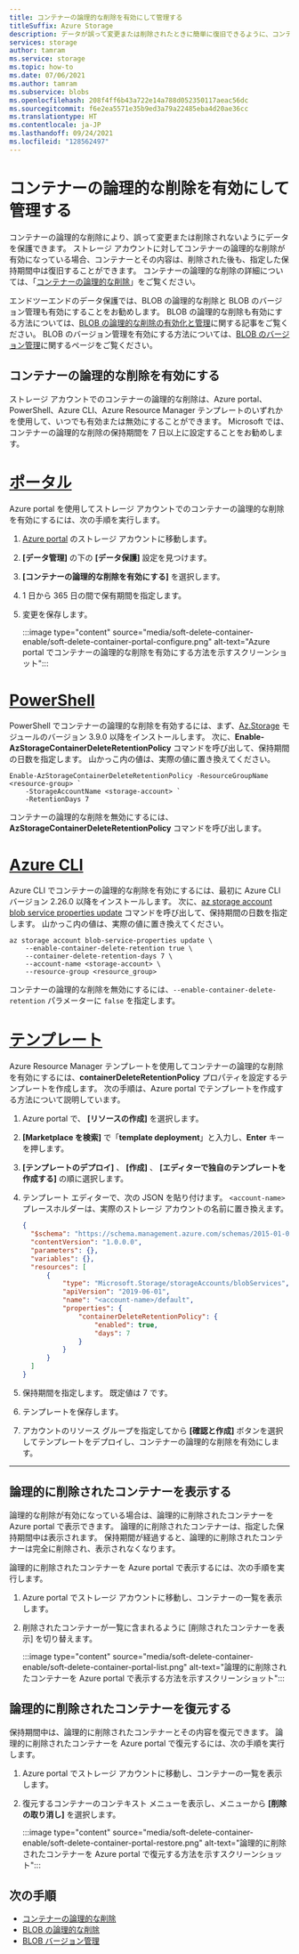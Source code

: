 ```yaml
---
title: コンテナーの論理的な削除を有効にして管理する
titleSuffix: Azure Storage
description: データが誤って変更または削除されたときに簡単に復旧できるように、コンテナーの論理的な削除を有効にします。
services: storage
author: tamram
ms.service: storage
ms.topic: how-to
ms.date: 07/06/2021
ms.author: tamram
ms.subservice: blobs
ms.openlocfilehash: 208f4ff6b43a722e14a788d052350117aeac56dc
ms.sourcegitcommit: f6e2ea5571e35b9ed3a79a22485eba4d20ae36cc
ms.translationtype: HT
ms.contentlocale: ja-JP
ms.lasthandoff: 09/24/2021
ms.locfileid: "128562497"
---
```

# <a name="enable-and-manage-soft-delete-for-containers"></a>コンテナーの論理的な削除を有効にして管理する

コンテナーの論理的な削除により、誤って変更または削除されないようにデータを保護できます。 ストレージ アカウントに対してコンテナーの論理的な削除が有効になっている場合、コンテナーとその内容は、削除された後も、指定した保持期間中は復旧することができます。 コンテナーの論理的な削除の詳細については、「[コンテナーの論理的な削除](soft-delete-container-overview.md)」をご覧ください。

エンドツーエンドのデータ保護では、BLOB の論理的な削除と BLOB のバージョン管理も有効にすることをお勧めします。 BLOB の論理的な削除も有効にする方法については、[BLOB の論理的な削除の有効化と管理](soft-delete-blob-enable.md)に関する記事をご覧ください。 BLOB のバージョン管理を有効にする方法については、[BLOB のバージョン管理](versioning-overview.md)に関するページをご覧ください。

## <a name="enable-container-soft-delete"></a>コンテナーの論理的な削除を有効にする

ストレージ アカウントでのコンテナーの論理的な削除は、Azure portal、PowerShell、Azure CLI、Azure Resource Manager テンプレートのいずれかを使用して、いつでも有効または無効にすることができます。 Microsoft では、コンテナーの論理的な削除の保持期間を 7 日以上に設定することをお勧めします。

# <a name="portal"></a>[ポータル](#tab/azure-portal)

Azure portal を使用してストレージ アカウントでのコンテナーの論理的な削除を有効にするには、次の手順を実行します。

1. [Azure portal](https://portal.azure.com/) のストレージ アカウントに移動します。
1. **[データ管理]** の下の **[データ保護]** 設定を見つけます。
1. **[コンテナーの論理的な削除を有効にする]** を選択します。
1. 1 日から 365 日の間で保有期間を指定します。
1. 変更を保存します。

    :::image type="content" source="media/soft-delete-container-enable/soft-delete-container-portal-configure.png" alt-text="Azure portal でコンテナーの論理的な削除を有効にする方法を示すスクリーンショット":::

# <a name="powershell"></a>[PowerShell](#tab/powershell)

PowerShell でコンテナーの論理的な削除を有効するには、まず、[Az.Storage](https://www.powershellgallery.com/packages/Az.Storage) モジュールのバージョン 3.9.0 以降をインストールします。 次に、**Enable-AzStorageContainerDeleteRetentionPolicy** コマンドを呼び出して、保持期間の日数を指定します。 山かっこ内の値は、実際の値に置き換えてください。

```azurepowershell-interactive
Enable-AzStorageContainerDeleteRetentionPolicy -ResourceGroupName <resource-group> `
    -StorageAccountName <storage-account> `
    -RetentionDays 7
```

コンテナーの論理的な削除を無効にするには、**AzStorageContainerDeleteRetentionPolicy** コマンドを呼び出します。

# <a name="azure-cli"></a>[Azure CLI](#tab/azure-cli)

Azure CLI でコンテナーの論理的な削除を有効にするには、最初に Azure CLI バージョン 2.26.0 以降をインストールします。 次に、[az storage account blob service properties update](/cli/azure/storage/account/blob-service-properties#az_storage_account_blob_service_properties_update) コマンドを呼び出して、保持期間の日数を指定します。 山かっこ内の値は、実際の値に置き換えてください。

```azurecli-interactive
az storage account blob-service-properties update \
    --enable-container-delete-retention true \
    --container-delete-retention-days 7 \
    --account-name <storage-account> \
    --resource-group <resource_group>
```

コンテナーの論理的な削除を無効にするには、`--enable-container-delete-retention` パラメーターに `false` を指定します。

# <a name="template"></a>[テンプレート](#tab/template)

Azure Resource Manager テンプレートを使用してコンテナーの論理的な削除を有効にするには、**containerDeleteRetentionPolicy** プロパティを設定するテンプレートを作成します。 次の手順は、Azure portal でテンプレートを作成する方法について説明しています。

1. Azure portal で、 **[リソースの作成]** を選択します。
1. **[Marketplace を検索]** で「**template deployment**」と入力し、**Enter** キーを押します。
1. **[テンプレートのデプロイ]** 、 **[作成]** 、 **[エディターで独自のテンプレートを作成する]** の順に選択します。
1. テンプレート エディターで、次の JSON を貼り付けます。 `<account-name>` プレースホルダーは、実際のストレージ アカウントの名前に置き換えます。

    ```json
    {
      "$schema": "https://schema.management.azure.com/schemas/2015-01-01/deploymentTemplate.json#",
      "contentVersion": "1.0.0.0",
      "parameters": {},
      "variables": {},
      "resources": [
          {
              "type": "Microsoft.Storage/storageAccounts/blobServices",
              "apiVersion": "2019-06-01",
              "name": "<account-name>/default",
              "properties": {
                  "containerDeleteRetentionPolicy": {
                      "enabled": true,
                      "days": 7
                  }
              }
          }
      ]
    }
    ```

1. 保持期間を指定します。 既定値は 7 です。
1. テンプレートを保存します。
1. アカウントのリソース グループを指定してから **[確認と作成]** ボタンを選択してテンプレートをデプロイし、コンテナーの論理的な削除を有効にします。

---

## <a name="view-soft-deleted-containers"></a>論理的に削除されたコンテナーを表示する

論理的な削除が有効になっている場合は、論理的に削除されたコンテナーを Azure portal で表示できます。 論理的に削除されたコンテナーは、指定した保持期間中は表示されます。 保持期間が経過すると、論理的に削除されたコンテナーは完全に削除され、表示されなくなります。

論理的に削除されたコンテナーを Azure portal で表示するには、次の手順を実行します。

1. Azure portal でストレージ アカウントに移動し、コンテナーの一覧を表示します。
1. 削除されたコンテナーが一覧に含まれるように [削除されたコンテナーを表示] を切り替えます。

    :::image type="content" source="media/soft-delete-container-enable/soft-delete-container-portal-list.png" alt-text="論理的に削除されたコンテナーを Azure portal で表示する方法を示すスクリーンショット":::

## <a name="restore-a-soft-deleted-container"></a>論理的に削除されたコンテナーを復元する

保持期間中は、論理的に削除されたコンテナーとその内容を復元できます。 論理的に削除されたコンテナーを Azure portal で復元するには、次の手順を実行します。

1. Azure portal でストレージ アカウントに移動し、コンテナーの一覧を表示します。
1. 復元するコンテナーのコンテキスト メニューを表示し、メニューから **[削除の取り消し]** を選択します。

    :::image type="content" source="media/soft-delete-container-enable/soft-delete-container-portal-restore.png" alt-text="論理的に削除されたコンテナーを Azure portal で復元する方法を示すスクリーンショット":::

## <a name="next-steps"></a>次の手順

- [コンテナーの論理的な削除](soft-delete-container-overview.md)
- [BLOB の論理的な削除](soft-delete-blob-overview.md)
- [BLOB バージョン管理](versioning-overview.md)
